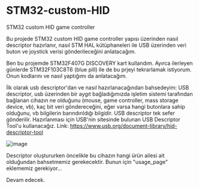 # STM32-custom-HID
STM32 custom HID game controller

Bu projede STM32 custom HID game controller yapısı üzerinden nasıl descriptor hazırlanır, nasıl STM HAL kütüphaneleri ile USB üzerinden veri buton ve joystick verisi gönderileceğini anlatacağım.

Ben bu projemde STM32F407G DISCOVERY kart kullandım. Ayırca ilerleyen günlerde STM32F103C8T6 (blue pill) ile de bu prjeyi tekrarlamak istiyorum. Onun kodlarını ve nasıl yaptığımı da anlatacağım.

İlk olarak usb descriptor'dan ve nasıl hazırlanacağından bahsedeyim:
  USB descriptor, usb üzerinden bir aygıt bağladığımızda işletim sistemi tarafından bağlanan cihazın ne olduğunu (mouse, game controller, mass storage device, vb), kaç bit veri göndereceğini, eğer varsa hangi butonlara sahip olduğunu, vb bilgilerin barındırıldığı bilgidir. USB descriptor tek sefer gönderilir.
  Hazırlanması için USB'nin sitesinde bulunan USB Descriptor Tool'u kullanacağız.
    Link: https://www.usb.org/document-library/hid-descriptor-tool

![image](https://user-images.githubusercontent.com/89520252/186914383-8a184ba7-efb7-4e18-9034-4f28f9ebd0b6.png)

  Descriptor oluştururken öncelikle bu cihazın hangi ürün ailesi ait olduğundan bahsetmemiz gerekecektir. Bunun için "usage_page" eklememiz gerekiyor...
  

  
  Devam edecek.
  
